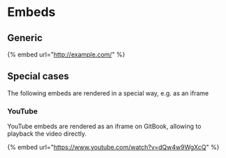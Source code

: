 # Embeds

## Generic

{% embed url="http://example.com/" %}

## Special cases

The following embeds are rendered in a special way, e.g. as an iframe

### YouTube

YouTube embeds are rendered as an iframe on GitBook, allowing to playback the video directly.

{% embed url="https://www.youtube.com/watch?v=dQw4w9WgXcQ" %}
